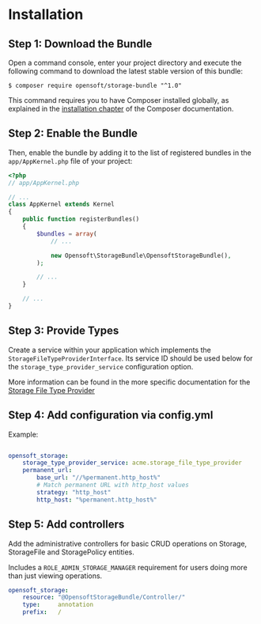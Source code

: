 Installation
============

Step 1: Download the Bundle
---------------------------

Open a command console, enter your project directory and execute the
following command to download the latest stable version of this bundle:

```console
$ composer require opensoft/storage-bundle "^1.0"
```

This command requires you to have Composer installed globally, as explained
in the [installation chapter](https://getcomposer.org/doc/00-intro.md)
of the Composer documentation.

Step 2: Enable the Bundle
-------------------------

Then, enable the bundle by adding it to the list of registered bundles
in the `app/AppKernel.php` file of your project:

```php
<?php
// app/AppKernel.php

// ...
class AppKernel extends Kernel
{
    public function registerBundles()
    {
        $bundles = array(
            // ...

            new Opensoft\StorageBundle\OpensoftStorageBundle(),
        );

        // ...
    }

    // ...
}
```

Step 3: Provide Types
---------------------

Create a service within your application which implements the `StorageFileTypeProviderInterface`.  Its service ID should
be used below for the `storage_type_provider_service` configuration option.

More information can be found in the more specific documentation for the [Storage File Type Provider](type_provider.md)

Step 4: Add configuration via config.yml
-------------------------

Example:

```yml

opensoft_storage:
    storage_type_provider_service: acme.storage_file_type_provider
    permanent_url:
        base_url: "//%permanent.http_host%"
        # Match permanent URL with http_host values
        strategy: "http_host"
        http_host: "%permanent.http_host%"

```

Step 5: Add controllers
-----------------------

Add the administrative controllers for basic CRUD operations on Storage, StorageFile and StoragePolicy entities.

Includes a `ROLE_ADMIN_STORAGE_MANAGER` requirement for users doing more than just viewing operations.

```yaml
opensoft_storage:
    resource: "@OpensoftStorageBundle/Controller/"
    type:     annotation
    prefix:   /
```
